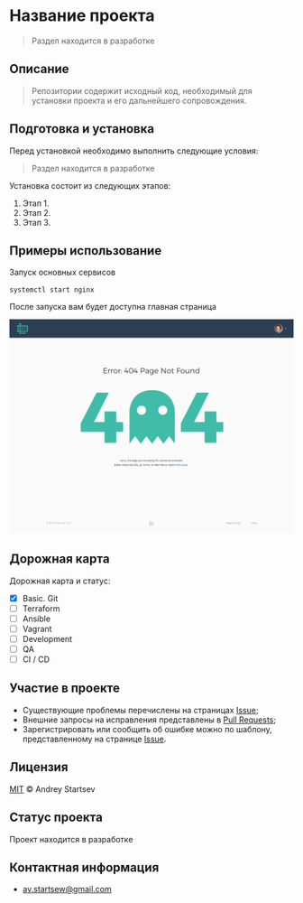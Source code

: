 # Название проекта
>Раздел находится в разработке

## Описание
>Репозитории содержит исходный код, необходимый для установки проекта и его дальнейшего сопровождения.

## Подготовка и установка
Перед установкой необходимо выполнить следующие условия:
>Раздел находится в разработке

Установка состоит из следующих этапов:
1. Этап 1. 
1. Этап 2.
1. Этап 3.

## Примеры использование 

Запуск основных сервисов

```
systemctl start nginx

```

После запуска вам будет доступна главная страница

![Screenshot](404.webp)

## Дорожная карта
Дорожная карта и статус:
- [x] Basic. Git
- [ ] Terraform
- [ ] Ansible
- [ ] Vagrant
- [ ] Development
- [ ] QA
- [ ] CI / CD

## Участие в проекте
- Существующие проблемы перечислены на страницах [Issue](https://gitlab.rebrainme.com/devops_users_repos/2844/rebrain-devops-task1/-/issues);
- Внешние запросы на исправления представлены в  [Pull Requests](https://gitlab.rebrainme.com/devops_users_repos/2844/rebrain-devops-task1/-/merge_requests); 
- Зарегистрировать или сообщить об ошибке можно по шаблону, представленному на странице [Issue](https://gitlab.rebrainme.com/devops_users_repos/2844/rebrain-devops-task1/-/issues).

## Лицензия
[MIT](LICENSE.md) © Andrey Startsev

## Статус проекта
Проект находится в разработке

## Контактная информация
- <av.startsew@gmail.com>
